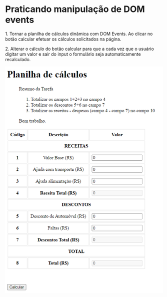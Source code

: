 <h1>Praticando manipulação de DOM events</h1>
<p>1. Tornar a planilha de cálculos dinâmica com DOM Events. Ao clicar no
botão calcular efetuar os cálculos solicitados na página.</p>
<p>2. Alterar o cálculo do botão calcular para que a cada vez que o
usuário digitar um valor e sair do input o formulário seja
automaticamente recalculado.</p>
<img src="./assets/Captura de tela 2023-11-23 205313.png" alt="Planilha de Cálculos">
